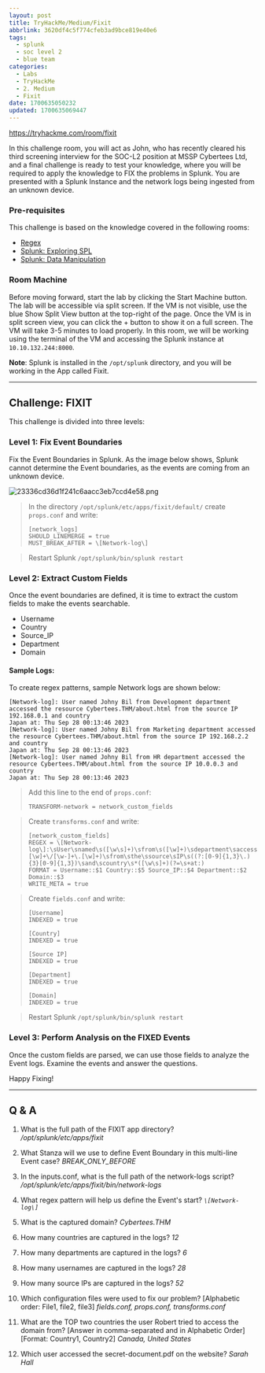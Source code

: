 ```yaml
---
layout: post
title: TryHackMe/Medium/Fixit
abbrlink: 3620df4c5f774cfeb3ad9bce819e40e6
tags:
  - splunk
  - soc level 2
  - blue team
categories:
  - Labs
  - TryHackMe
  - 2. Medium
  - Fixit
date: 1700635050232
updated: 1700635069447
---
```


<https://tryhackme.com/room/fixit>

In this challenge room, you will act as John, who has recently cleared his third screening interview for the SOC-L2 position at MSSP Cybertees Ltd, and a final challenge is ready to test your knowledge, where you will be required to apply the knowledge to FIX the problems in Splunk.
You are presented with a Splunk Instance and the network logs being ingested from an unknown device.

### Pre-requisites

This challenge is based on the knowledge covered in the following rooms:

- [Regex](https://tryhackme.com/room/catregex)
- [Splunk: Exploring SPL](https://tryhackme.com/room/splunkexploringspl)
- [Splunk: Data Manipulation](http://tryhackme.com/jr/splunkdatamanipulation)

### Room Machine

Before moving forward, start the lab by clicking the Start Machine button. The lab will be accessible via split screen. If the VM is not visible, use the blue Show Split View button at the top-right of the page. Once the VM is in split screen view, you can click the + button to show it on a full screen. The VM will take 3-5 minutes to load properly. In this room, we will be working using the terminal of the VM and accessing the Splunk instance at `10.10.132.244:8000`.

**Note**: Splunk is installed in the `/opt/splunk` directory, and you will be working in the App called Fixit.

***

## Challenge: FIXIT

This challenge is divided into three levels:

### Level 1: Fix Event Boundaries

Fix the Event Boundaries in Splunk. As the image below shows, Splunk cannot determine the Event boundaries, as the events are coming from an unknown device.

![23336cd36d1f241c6aacc3eb7ccd4e58.png](/resources/9c1d8088ff134343974e8503c20bf025.png)

> In the directory `/opt/splunk/etc/apps/fixit/default/` create `props.conf` and write:
>
> ```
> [network_logs]
> SHOULD_LINEMERGE = true
> MUST_BREAK_AFTER = \[Network-log\]
> ```

> Restart Splunk `/opt/splunk/bin/splunk restart`

### Level 2: Extract Custom Fields

Once the event boundaries are defined, it is time to extract the custom fields to make the events searchable.

- Username
- Country
- Source\_IP
- Department
- Domain

#### Sample Logs:

To create regex patterns, sample Network logs are shown below:

```
[Network-log]: User named Johny Bil from Development department accessed the resource Cybertees.THM/about.html from the source IP 192.168.0.1 and country 
Japan at: Thu Sep 28 00:13:46 2023
[Network-log]: User named Johny Bil from Marketing department accessed the resource Cybertees.THM/about.html from the source IP 192.168.2.2 and country 
Japan at: Thu Sep 28 00:13:46 2023
[Network-log]: User named Johny Bil from HR department accessed the resource Cybertees.THM/about.html from the source IP 10.0.0.3 and country 
Japan at: Thu Sep 28 00:13:46 2023
```

> Add this line to the end of `props.conf`:
>
> ```
> TRANSFORM-network = network_custom_fields
> ```

> Create `transforms.conf` and write:
>
> ```
> [network_custom_fields]
> REGEX = \[Network-log\]:\sUser\snamed\s([\w\s]+)\sfrom\s([\w]+)\sdepartment\saccessed\sthe\sresource\s([\w]+\.[\w]+\/[\w-]+\.[\w]+)\sfrom\sthe\ssource\sIP\s((?:[0-9]{1,3}\.){3}[0-9]{1,3})\sand\scountry\s*([\w\s]+)(?=\s+at:)
> FORMAT = Username::$1 Country::$5 Source_IP::$4 Department::$2 Domain::$3
> WRITE_META = true
> ```

> Create `fields.conf` and write:
>
> ```
> [Username]
> INDEXED = true
>
> [Country]
> INDEXED = true
>
> [Source IP]
> INDEXED = true
>
> [Department]
> INDEXED = true
>
> [Domain]
> INDEXED = true
> ```

> Restart Splunk `/opt/splunk/bin/splunk restart`

### Level 3: Perform Analysis on the FIXED Events

Once the custom fields are parsed, we can use those fields to analyze the Event logs. Examine the events and answer the questions.

Happy Fixing!

***

## Q & A

1. What is the full path of the FIXIT app directory?
   */opt/splunk/etc/apps/fixit*

2. What Stanza will we use to define Event Boundary in this multi-line Event case?
   *BREAK\_ONLY\_BEFORE*

3. In the inputs.conf, what is the full path of the network-logs script?
   */opt/splunk/etc/apps/fixit/bin/network-logs*

4. What regex pattern will help us define the Event's start?
   *`\[Network-log\]`*

5. What is the captured domain?
   *Cybertees.THM*

6. How many countries are captured in the logs?
   *12*

7. How many departments are captured in the logs?
   *6*

8. How many usernames are captured in the logs?
   *28*

9. How many source IPs are captured in the logs?
   *52*

10. Which configuration files were used to fix our problem? \[Alphabetic order: File1, file2, file3]
    *fields.conf, props.conf, transforms.conf*

11. What are the TOP two countries the user Robert tried to access the domain from? \[Answer in comma-separated and in Alphabetic Order]\[Format: Country1, Country2]
    *Canada, United States*

12. Which user accessed the secret-document.pdf on the website?
    *Sarah Hall*
